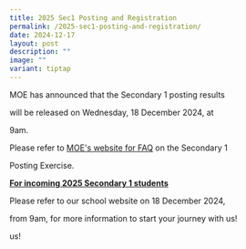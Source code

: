 ```yaml
---
title: 2025 Sec1 Posting and Registration
permalink: /2025-sec1-posting-and-registration/
date: 2024-12-17
layout: post
description: ""
image: ""
variant: tiptap
---
```

<p>MOE has announced that the Secondary 1 posting results</p>
<p>will be released on Wednesday, 18 December 2024, at</p>
<p>9am.</p>
<p></p>
<p>Please refer to <a href="https://www.moe.gov.sg/faq?categoryid=3D7262C657124F7D89561C22E8D5B77A" rel="noopener nofollow" target="_blank">MOE's website for FAQ</a> on
the Secondary 1</p>
<p>Posting Exercise.</p>
<p></p>
<p><strong><u>For incoming 2025 Secondary 1 students</u></strong>
</p>
<p>Please refer to our school website on 18 December 2024,</p>
<p>from 9am, for more information to start your journey with us!</p>
<p>us!</p>